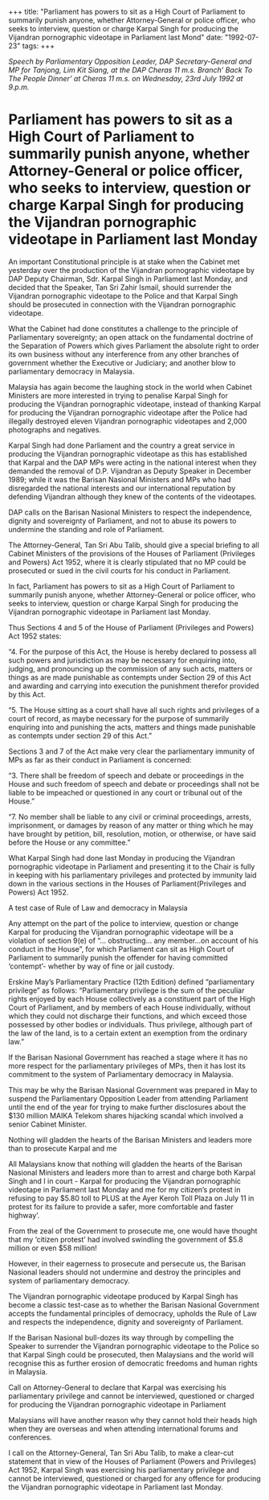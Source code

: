 +++ 
title: "Parliament has powers to sit as a High Court of Parliament to summarily punish anyone, whether Attorney-General or police officer, who seeks to interview, question or charge Karpal Singh for producing the Vijandran pornographic videotape in Parliament last Mond"
date: "1992-07-23"
tags:
+++

_Speech by Parliamentary Opposition Leader, DAP Secretary-General and MP for Tanjong, Lim Kit Siang, at the DAP Cheras 11 m.s. Branch’ Back To The People Dinner’ at Cheras 11 m.s. on Wednesday, 23rd July 1992 at 9.p.m._

# Parliament has powers to sit as a High Court of Parliament to summarily punish anyone, whether Attorney-General or police officer, who seeks to interview, question or charge Karpal Singh for producing the Vijandran pornographic videotape in Parliament last Monday

An important Constitutional principle is at stake when the Cabinet met yesterday over the production of the Vijandran pornographic videotape by DAP Deputy Chairman, Sdr. Karpal Singh in Parliament last Monday, and decided that the Speaker, Tan Sri Zahir Ismail, should surrender the Vijandran pornographic videotape to the Police and that Karpal Singh should be prosecuted in connection with the Vijandran pornographic videotape.</u>

What the Cabinet had done constitutes a challenge to the principle of Parliamentary sovereignty; an open attack on the fundamental doctrine of the Separation of Powers which gives Parliament the absolute right to order its own business without any interference from any other branches of government whether the Executive or Judiciary; and another blow to parliamentary democracy in Malaysia.

Malaysia has again become the laughing stock in the world when Cabinet Ministers are more interested in trying to penalise Karpal Singh for producing the Vijandran pornographic videotape, instead of thanking Karpal for producing the Vijandran pornographic videotape after the Police had illegally destroyed eleven Vijandran pornographic videotapes and 2,000 photographs and negatives.

Karpal Singh had done Parliament and the country a great service in producing the Vijandran pornographic videotape as this has established that Karpal and the DAP MPs were acting in the national interest when they demanded the removal of D.P. Vijandran as Deputy Speaker in December 1989; while it was the Barisan Nasional Ministers and MPs who had disregarded the national interests and our international reputation by defending Vijandran although they knew of the contents of the videotapes.

DAP calls on the Barisan Nasional Ministers to respect the independence, dignity and sovereignty of Parliament, and not to abuse its powers to undermine the standing and role of Parliament.

The Attorney-General, Tan Sri Abu Talib, should give a special briefing to all Cabinet Ministers of the provisions of the Houses of Parliament (Privileges and Powers) Act 1952, where it is clearly stipulated that no MP could be prosecuted or sued in the civil courts for his conduct in Parliament.

In fact, Parliament has powers to sit as a High Court of Parliament to summarily punish anyone, whether Attorney-General or police officer, who seeks to interview, question or charge Karpal Singh for producing the Vijandran pornographic videotape in Parliament last Monday.

Thus Sections 4 and 5 of the House of Parliament (Privileges and Powers) Act 1952 states:

“4. For the purpose of this Act, the House is hereby declared to possess all such powers and jurisdiction as may be necessary for enquiring into, judging, and pronouncing up the commission of any such acts, matters or things as are made punishable as contempts under Section 29 of this Act and awarding and carrying into execution the punishment therefor provided by this Act.

“5. The House sitting as a court shall have all such rights and privileges of a court of record, as maybe necessary for the purpose of summarily enquiring into and punishing the acts, matters and things made punishable as contempts under section 29 of this Act.”

Sections 3 and 7 of the Act make very clear the parliamentary immunity of MPs as far as their conduct in Parliament is concerned:

“3. There shall be freedom of speech and debate or proceedings in the House and such freedom of speech and debate or proceedings shall not be liable to be impeached or questioned in any court or tribunal out of the House.”

“7. No member shall be liable to any civil or criminal proceedings, arrests, imprisonment, or damages by reason of any matter or thing which he may have brought by petition, bill, resolution, motion, or otherwise, or have said before the House or any committee.”

What Karpal Singh had done last Monday in producing the Vijandran pornographic videotape in Parliament and presenting it to the Chair is fully in keeping with his parliamentary privileges and protected by immunity laid down in the various sections in the Houses of Parliament(Privileges and Powers) Act 1952.

A test case of Rule of Law and democracy in Malaysia

Any attempt on the part of the police to interview, question or change Karpal for producing the Vijandran pornographic videotape will be a violation of section 9(e) of “... obstructing... any member...on account of his conduct in the House”, for which Parliament can sit as High Court of Parliament to summarily punish the offender for having committed ‘contempt’- whether by way of fine or jail custody.

Erskine May’s Parliamentary Practice (12th Edition) defined “parliamentary privilege” as  follows: “Parliamentary privilege is the sum of the peculiar rights enjoyed by each House collectively as a constituent part of the High Court of Parliament, and by members of each House individually, without which they could not discharge their functions, and which exceed those possessed by other bodies or individuals. Thus privilege, although part of the law of the land, is to a certain extent an exemption from the ordinary law.”

If the Barisan Nasional Government has reached a stage where it has no more respect for the parliamentary privileges of MPs, then it has lost its commitment to the system of Parliamentary democracy in Malaysia.

This may be why the Barisan Nasional Government was prepared in May to suspend the Parliamentary Opposition Leader from attending Parliament until the end of the year for trying to make further disclosures about the $130 million MAIKA Telekom shares hijacking scandal which involved a senior Cabinet Minister. 

Nothing will gladden the hearts of the Barisan Ministers and leaders more than to prosecute Karpal and me

All Malaysians know that nothing will gladden the hearts of the Barisan Nasional Ministers and leaders more than to arrest and charge both Karpal Singh and I in court - Karpal for producing the Vijandran pornographic videotape in Parliament last Monday and me for my citizen’s protest in refusing to pay $5.80 toll to PLUS at the Ayer Keroh Toll Plaza on July 11 in protest for its failure to provide a safer, more comfortable and faster highway’.

From the zeal of the Government to prosecute me, one would have thought that my ‘citizen protest’ had involved swindling the government of $5.8 million or even $58 million!

However, in their eagerness to prosecute and persecute us, the Barisan Nasional leaders should not undermine and destroy the principles and system of parliamentary democracy.

The Vijandran pornographic videotape produced by Karpal Singh has become a classic test-case as to whether the Barisan Nasional Government accepts the fundamental principles of democracy, upholds the Rule of Law and respects the independence, dignity and sovereignty of Parliament.

If the Barisan Nasional bull-dozes its way through by compelling the Speaker to surrender the Vijandran pornographic videotape to the Police so that Karpal Singh could be prosecuted, then Malaysians and the world will recognise this as further erosion of democratic freedoms and human rights in Malaysia.

Call on Attorney-General to declare that Karpal was exercising his parliamentary privilege and cannot be interviewed, questioned or charged for producing the Vijandran pornographic videotape in Parliament

Malaysians will have another reason why they cannot hold their heads high when they are overseas and when attending international forums and conferences.

I call on the Attorney-General, Tan Sri Abu Talib, to make a clear-cut statement that in view of the Houses of Parliament (Powers and Privileges) Act 1952, Karpal Singh was exercising his parliamentary privilege and cannot be interviewed, questioned or charged for any offence for producing the Vijandran pornographic videotape in Parliament last Monday.
 
